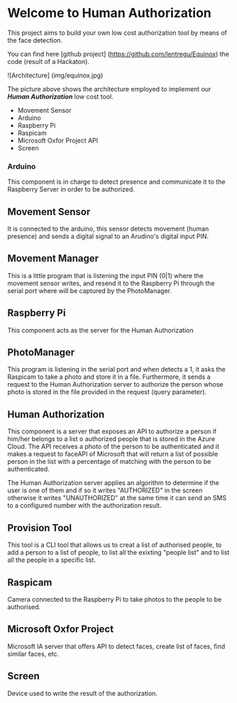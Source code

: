 # Welcome to Human Authorization

This project aims to build your own low cost authorization tool by means of the face detection.

You can find here [github project] (https://github.com/lentregu/Equinox) the code (result of a Hackaton).


![Architecture] (img/equinox.jpg)

The picture above shows the architecture employed to implement our **_Human Authorization_** low cost tool.

+ Movement Sensor
+ Arduino
+ Raspberry Pi
+ Raspicam
+ Microsoft Oxfor Project API
+ Screen



### Arduino

This component is in charge to detect presence and communicate it to the Raspberry Server in order to be authorized.

## Movement Sensor

It is connected to the arduino, this sensor detects movement (human presence) and sends a digital signal to an Arudino's digital input PIN.

## Movement Manager

This is a little program that is listening the input PIN (0|1) where the movement sensor writes, and resend it to the Raspberry Pi through the serial port where will be captured by the PhotoManager.

## Raspberry Pi

This component acts as the server for the Human Authorization 

## PhotoManager

This program is listening in the serial port and when detects a 1, it asks the Raspicam to take a photo and store it in a file. Furthermore, it sends a request to the Human Authorization server to authorize the person whose photo is stored in the file provided in the request (query parameter).

## Human Authorization

This component is a server that exposes an API to authorize a person if him/her belongs to a list o authorized people that is stored in the Azure Cloud. The API receives a photo of the person to be authenticated and it makes a request to faceAPI of Microsoft that will return a list of possible person in the list with a percentage of matching with the person to be authenticated.

The Human Authorization server applies an algorithm to determine if the user is one of them and if so it writes "AUTHORIZED" in the screen otherwise it writes "UNAUTHORIZED" at the same time it can send an SMS to a configured number with the authorization result.

## Provision Tool

This tool is a CLI tool that allows us to creat a list of authorised people, to add a person to a list of people, to list all the exixting "people list" and to list all the people in a specific list.

## Raspicam

Camera connected to the Raspberry Pi to take photos to the people to be authorised.

## Microsoft Oxfor Project

Microsoft IA server that offers API to detect faces, create list of faces, find similar faces, etc.

## Screen

Device used to write the result of the authorization.
